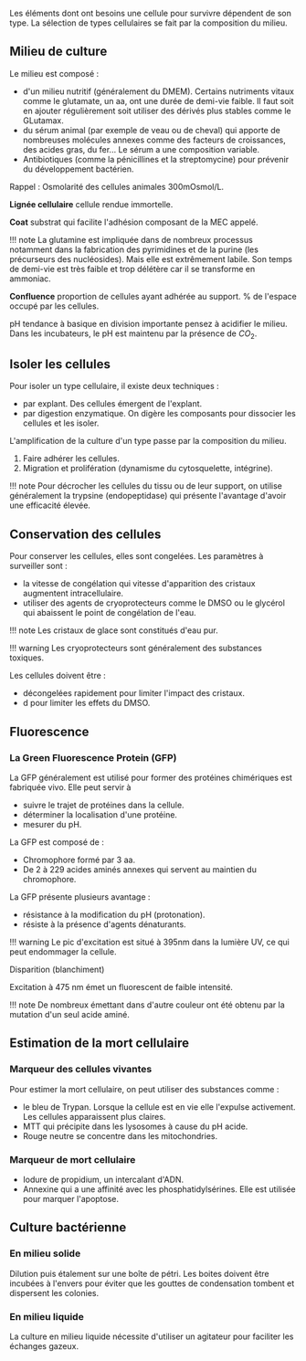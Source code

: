 Les éléments dont ont besoins une cellule pour survivre dépendent de son type. La sélection de types cellulaires se fait par la composition du milieu.

## Milieu de culture

Le milieu est composé :

* d'un milieu nutritif (généralement du DMEM). Certains nutriments vitaux comme le glutamate, un aa, ont une durée de demi-vie faible. Il faut soit en ajouter régulièrement soit utiliser des dérivés plus stables comme le GLutamax.
* du sérum animal (par exemple de veau ou de cheval) qui apporte de nombreuses molécules annexes comme des facteurs de croissances, des acides gras, du fer... Le sérum a une composition variable.
* Antibiotiques (comme la pénicillines et la streptomycine) pour prévenir du développement bactérien.

Rappel : Osmolarité des cellules animales 300mOsmol/L.

__Lignée cellulaire__ cellule rendue immortelle.

__Coat__ substrat qui facilite l'adhésion composant de la MEC appelé.

!!! note
    La glutamine est impliquée dans de nombreux processus notamment dans la fabrication des pyrimidines et de la purine (les précurseurs des nucléosides). Mais elle est extrêmement labile. Son temps de demi-vie est très faible et trop délétère car il se transforme en ammoniac.

__Confluence__ proportion de cellules ayant adhérée au support. % de l'espace occupé par les cellules.

pH tendance à basique en division importante pensez à acidifier le milieu. Dans les incubateurs, le pH est maintenu par la présence de $CO_2$.

## Isoler les cellules

Pour isoler un type cellulaire, il existe deux techniques :

* par explant. Des cellules émergent de l'explant.
* par digestion enzymatique. On digère les composants pour dissocier les cellules et les isoler.

L'amplification de la culture d'un type passe par la composition du milieu.

1. Faire adhérer les cellules.
2. Migration et prolifération (dynamisme du cytosquelette, intégrine).

!!! note
    Pour décrocher les cellules du tissu ou de leur support, on utilise généralement la trypsine (endopeptidase) qui présente l'avantage d'avoir une efficacité élevée.

## Conservation des cellules

Pour conserver les cellules, elles sont congelées. Les paramètres à surveiller sont :

* la vitesse de congélation qui vitesse d'apparition des cristaux augmentent intracellulaire.
* utiliser des agents de cryoprotecteurs comme le DMSO ou le glycérol qui abaissent le point de congélation de l'eau.

!!! note
    Les cristaux de glace sont constitués d'eau pur.

!!! warning
    Les cryoprotecteurs sont généralement des substances toxiques.

Les cellules doivent être :

* décongelées rapidement pour limiter l'impact des cristaux.
* d pour limiter les effets du DMSO.

## Fluorescence

### La Green Fluorescence Protein (GFP)

La GFP généralement est utilisé pour former des protéines chimériques est fabriquée vivo. Elle peut servir à

* suivre le trajet de protéines dans la cellule.
* déterminer la localisation d'une protéine.
* mesurer du pH.

La GFP est composé de :

* Chromophore formé par 3 aa.
* De 2 à 229 acides aminés annexes qui servent au maintien du chromophore.

La GFP présente plusieurs avantage :

* résistance à la modification du pH (protonation).
* résiste à la présence d'agents dénaturants.

!!! warning
    Le pic d'excitation est situé à 395nm dans la lumière UV, ce qui peut endommager la cellule.

Disparition (blanchiment)

Excitation à 475 nm émet un fluorescent de faible intensité.

!!! note
    De nombreux émettant dans d'autre couleur ont été obtenu par la mutation d'un seul acide aminé.

## Estimation de la mort cellulaire 

### Marqueur des cellules vivantes

Pour estimer la mort cellulaire, on peut utiliser des substances comme :

* le bleu de Trypan. Lorsque la cellule est en vie elle l'expulse activement. Les cellules apparaissent plus claires.
* MTT qui précipite dans les lysosomes à cause du pH acide.
* Rouge neutre se concentre dans les mitochondries.

### Marqueur de mort cellulaire 

* Iodure de propidium, un intercalant d'ADN.
* Annexine qui a une affinité avec les phosphatidylsérines. Elle est utilisée pour marquer l'apoptose.

## Culture bactérienne

### En milieu solide

Dilution puis étalement sur une boîte de pétri. Les boites doivent être incubées à l'envers pour éviter que les gouttes de condensation tombent et dispersent les colonies.

### En milieu liquide

La culture en milieu liquide nécessite d'utiliser un agitateur pour faciliter les échanges gazeux.